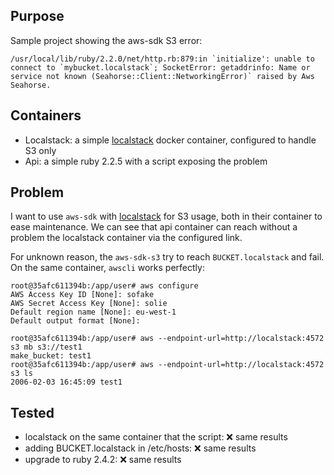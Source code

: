 Purpose
----

Sample project showing the aws-sdk S3 error:

```
/usr/local/lib/ruby/2.2.0/net/http.rb:879:in `initialize': unable to connect to `mybucket.localstack`; SocketError: getaddrinfo: Name or service not known (Seahorse::Client::NetworkingError)` raised by Aws Seahorse.
```

Containers
-------

- Localstack: a simple [localstack](https://github.com/localstack/localstack) docker container, configured to handle S3 only
- Api: a simple ruby 2.2.5 with a script exposing the problem

Problem
-------

I want to use `aws-sdk` with [localstack](https://github.com/localstack/localstack) for S3 usage, both in their container to ease maintenance.
We can see that api container can reach without a problem the localstack container via the configured link.

For unknown reason, the `aws-sdk-s3` try to reach `BUCKET.localstack` and fail.
On the same container, `awscli` works perfectly:

```
root@35afc611394b:/app/user# aws configure
AWS Access Key ID [None]: sofake
AWS Secret Access Key [None]: solie
Default region name [None]: eu-west-1
Default output format [None]:

root@35afc611394b:/app/user# aws --endpoint-url=http://localstack:4572 s3 mb s3://test1
make_bucket: test1
root@35afc611394b:/app/user# aws --endpoint-url=http://localstack:4572 s3 ls
2006-02-03 16:45:09 test1
```

Tested
-----

* localstack on the same container that the script: ❌ same results
* adding BUCKET.localstack in /etc/hosts: ❌ same results
* upgrade to ruby 2.4.2: ❌ same results
